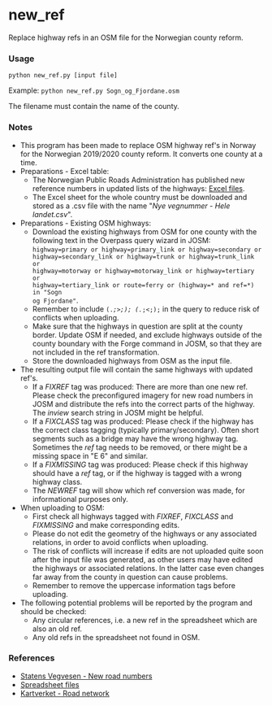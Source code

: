 # new_ref
Replace highway refs in an OSM file for the Norwegian county reform.

### Usage ###
<code>python new_ref.py [input file]</code>

Example: <code>python new_ref.py Sogn_og_Fjordane.osm</code>

The filename must contain the name of the county.

### Notes ###
* This program has been made to replace OSM highway ref's in Norway for the Norwegian 2019/2020 county reform. It converts one county at a time.
* Preparations - Excel table:
  * The Norwegian Public Roads Administration has published new reference numbers in updated lists of the highways: [Excel files](https://labs.vegdata.no/nvdbstatus/regionreform/vegnummer/).
  * The Excel sheet for the whole country must be downloaded and stored as a .csv file with the name "*Nye vegnummer - Hele landet.csv*".
* Preparations - Existing OSM highways:
  * Download the existing highways from OSM for one county with the following text in the Overpass query wizard in JOSM: <code>highway=primary or highway=primary_link or highway=secondary or highway=secondary_link or highway=trunk or highway=trunk_link or highway=motorway or highway=motorway_link or highway=tertiary or highway=tertiary_link or route=ferry or (highway=* and ref=*) in "Sogn og Fjordane"</code>.
  * Remember to include <code>(._;>;); (._;<;);</code> in the query to reduce risk of conflicts when uploading.
  * Make sure that the highways in question are split at the county border. Update OSM if needed, and exclude highways outside of the county boundary with the Forge command in JOSM, so that they are not included in the ref transformation.
  * Store the downloaded highways from OSM as the input file.
* The resulting output file will contain the same highways with updated ref's.
  * If a *FIXREF* tag was produced: There are more than one new ref. Please check the preconfigured imagery for new road numbers in JOSM and distribute the refs into the correct parts of the highway. The *inview* search string in JOSM might be helpful.
  * If a *FIXCLASS* tag was produced: Please check if the highway has the correct class tagging (typically primary/secondary). Often short segments such as a bridge may have the wrong highway tag. Sometimes the *ref* tag needs to be removed, or there might be a missing space in "E 6" and similar.
  * If a *FIXMISSING* tag was produced: Please check if this highway should have a *ref* tag, or if the highway is tagged with a wrong highway class.
  * The *NEWREF* tag will show which ref conversion was made, for informational purposes only.
* When uploading to OSM:
  * First check all highways tagged with *FIXREF*, *FIXCLASS* and *FIXMISSING* and make corresponding edits.
  * Please do not edit the geometry of the highways or any associated relations, in order to avoid conflicts when uploading.
  * The risk of conflicts will increase if edits are not uploaded quite soon after the input file was generated, as other users may have edited the highways or associated relations. In the latter case even changes far away from the county in question can cause problems.
  * Remember to remove the uppercase information tags before uploading.
 * The following potential problems will be reported by the program and should be checked:
   * Any circular references, i.e. a new ref in the spreadsheet which are also an old ref.
   * Any old refs in the spreadsheet not found in OSM.

### References ###

* [Statens Vegvesen - New road numbers](https://www.vegvesen.no/fag/teknologi/nasjonal+vegdatabank/tjenester/nye-vegnummer)
* [Spreadsheet files](https://labs.vegdata.no/nvdbstatus/regionreform/vegnummer/)
* [Kartverket - Road network](https://www.kartverket.no/Om-Kartverket/Nyheter/vegnett-og-kommunereformen-2020/)
